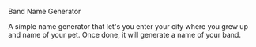 Band Name Generator

A simple name generator that let's you enter your city where you grew up and name of your pet. Once done, it will generate a name of your band.
